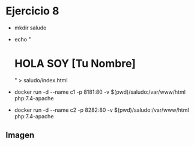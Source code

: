 # Ejercicio 8

- mkdir saludo

- echo "<h1>HOLA SOY [Tu Nombre]</h1>" > saludo/index.html

- docker run -d --name c1 -p 8181:80 -v $(pwd)/saludo:/var/www/html php:7.4-apache

- docker run -d --name c2 -p 8282:80 -v $(pwd)/saludo:/var/www/html php:7.4-apache

## Imagen

